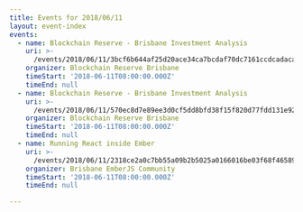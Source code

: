 ```yaml
---
title: Events for 2018/06/11
layout: event-index
events:
  - name: Blockchain Reserve - Brisbane Investment Analysis
    uri: >-
      /events/2018/06/11/3bcf6b644af25d20ace34ca7bcdaf70dc7161ccdcadaca79da03491b0efedd65
    organizer: Blockchain Reserve Brisbane
    timeStart: '2018-06-11T08:00:00.000Z'
    timeEnd: null
  - name: Blockchain Reserve - Brisbane Investment Analysis
    uri: >-
      /events/2018/06/11/570ec8d7e89ee3d0cf5dd8bfd38f15f820d77fdd131e92ad080b4a2b3687cf07
    organizer: Blockchain Reserve Brisbane
    timeStart: '2018-06-11T08:00:00.000Z'
    timeEnd: null
  - name: Running React inside Ember
    uri: >-
      /events/2018/06/11/2318ce2a0c7bb55a09b2b5025a0166016be03f68f46589a03b9c19e100e20466
    organizer: Brisbane EmberJS Community
    timeStart: '2018-06-11T08:00:00.000Z'
    timeEnd: null

---
```


